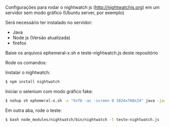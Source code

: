 Configurações para rodar o nightwatch js (http://nightwatchjs.org) em um servidor sem modo gráfico (Ubuntu server, por exemplo)

Será necessário ter instalado no servidor:

 * Java
 * Node js (Versão atualizada)
 * firefox
 

Baixe os arquivos ephemeral-x.sh e teste-nightwatch.js deste repositório


Rode os comandos:


Instalar o nightwatch:

```sh
$ npm install nightwatch
```

Iniciar o selenium com modo gráfico fake:


```sh
$ nohup sh ephemeral-x.sh -x "Xvfb -ac -screen 0 1024x768x24" java -jar node_modules/nightwatch/bin/selenium-server-standalone-(VER VERSAO NA PASTA BIN).jar
```

Em outra aba, rode o teste:

```sh
$ bash node_modules/nightwatch/bin/nightwatch -t teste-nightwatch.js
```

